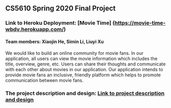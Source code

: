 
## CS5610 Spring 2020 Final Project

### Link to Heroku Deployment: [Movie Time] (https://movie-time-wbdv.herokuapp.com/)
#### Team members: Xiaojin He, Simin Li, Liuyi Xu
We would like to build an online community for movie fans. In our application, all users can view the movie information which includes the title, overview, genre, etc. Users can share their thoughts and communicate with each other about movies in our application. Our application intends to provide movie fans an inclusive, friendly platform which helps to promote communication between movie fans.
### The project description and design: [Link to project description and design](https://docs.google.com/document/d/1ibRoeVsAYHwb0XB7rpd9gdJef5lIQkocM8NtrrzcEY8/edit?usp=sharing)

